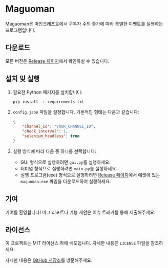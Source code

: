 # Maguoman

Maguoman은 마인크래프트에서 구독자 수의 증가에 따라 특별한 이벤트를 실행하는 프로그램입니다.

## 다운로드

모든 버전은 [Release 페이지](https://github.com/cpp7957/maguoman/releases)에서 확인하실 수 있습니다.

## 설치 및 실행

1. 필요한 Python 패키지를 설치합니다:

   ```bash
   pip install -r requirements.txt
   ```

2. `config.json` 파일을 설정합니다. 기본적인 형태는 다음과 같습니다:

   ```json
   {
       "channel_id": "YOUR_CHANNEL_ID",
       "check_interval": 1,
       "selenium_headless": true
   }
   ```

3. 실행 방식에 따라 다음 중 하나를 선택합니다:
   - GUI 형식으로 실행하려면 `gui.py`를 실행하세요.
   - 터미널 형식으로 실행하려면 `main.py`를 실행하세요.
   - 실행 프로그램(exe) 형식으로 실행하려면 [Release 페이지](https://github.com/cpp7957/maguoman/releases)에서 에셋에 있는 `maguoman.exe` 파일을 다운로드하여 실행하세요.

## 기여

기여를 환영합니다! 버그 리포트나 기능 제안은 이슈 트래커를 통해 제출해주세요.

## 라이선스

이 프로젝트는 MIT 라이선스 하에 배포됩니다. 자세한 내용은 `LICENSE` 파일을 참조하세요.

자세한 내용은 [GitHub 저장소](https://github.com/cpp7957/maguoman)를 방문해주세요.
